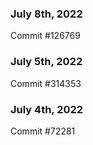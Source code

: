 ### July 8th, 2022

Commit #126769

### July 5th, 2022

Commit #314353


### July 4th, 2022

Commit #72281
